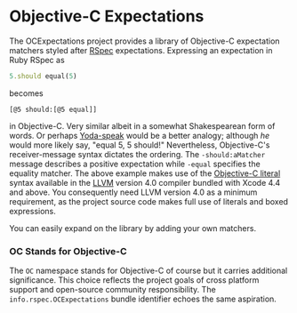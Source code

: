 # Objective-C Expectations

The OCExpectations project provides a library of Objective-C expectation matchers styled after [RSpec](http://rspec.info/) expectations. Expressing an expectation in Ruby RSpec as

```ruby
5.should equal(5)
```

becomes

```objc
[@5 should:[@5 equal]]
```

in Objective-C. Very similar albeit in a somewhat Shakespearean form of words. Or perhaps [Yoda-speak](http://www.yodaspeak.co.uk/index.php) would be a better analogy; although _he_ would more likely say, "equal 5, 5 should!" Nevertheless, Objective-C's receiver-message syntax dictates the ordering. The `-should:aMatcher` message describes a positive expectation while `-equal` specifies the equality matcher. The above example makes use of the [Objective-C literal](http://clang.llvm.org/docs/ObjectiveCLiterals.html) syntax available in the [LLVM](http://llvm.org/) version 4.0 compiler bundled with Xcode 4.4 and above. You consequently need LLVM version 4.0 as a minimum requirement, as the project source code makes full use of literals and boxed expressions.

You can easily expand on the library by adding your own matchers.

### OC Stands for Objective-C

The `OC` namespace stands for Objective-C of course but it carries additional significance. This choice reflects the project goals of cross platform support and open-source community responsibility. The `info.rspec.OCExpectations` bundle identifier echoes the same aspiration.

